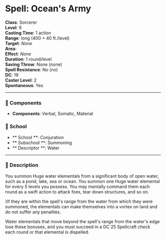 
# Spell: Ocean's Army
**Class**: Sorcerer  
**Level**: 9  
**Casting Time**: 1 action  
**Range**: long (400 + 40 ft./level)  
**Target**: _None_  
**Area**:   
**Effect**: _None_  
**Duration**: 1 round/level  
**Saving Throw**: None (none)  
**Spell Resistance**: No (no)  
**DC**: 19  
**Caster Level**: 2  
**Spontaneous**: Yes

---

### 🔮 Components
- **Components**: Verbal, Somatic, Material

### 🏫 School
- ** School **: Conjuration
- ** Subschool **: Summoning
- ** Descriptor **: Water
---

### 📜 Description
You summon Huge water elementals from a significant body of open water, such as a pond, lake, sea or ocean. You summon one Huge water elemental for every 5 levels you possess. You may mentally command them each round as a swift action to attack foes, tear down structures, and so on.

}If they are within the spell's range from the water from which they were summoned, the elementals can make themselves into a vortex on land and do not suffer any penalties.

Water elementals that move beyond the spell's range from the water's edge lose these bonuses, and you must succeed in a DC 25 Spellcraft check each round or that elemental is dispelled.

